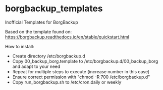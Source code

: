 # borgbackup_templates
Inofficial Templates for BorgBackup

Based on the template found on: https://borgbackup.readthedocs.io/en/stable/quickstart.html

How to install:
* Create directory /etc/borgbackup.d
* Copy 00_backup_borg.template to /etc/borgbackup.d/00_backup_borg and adapt to your need
* Repeat for multiple steps to execute (increase number in this case)
* Ensure correct permission with "chmod -R 700 /etc/borgbackup.d"
* Copy run_borgbackup.sh to /etc/cron.daily or weekly

